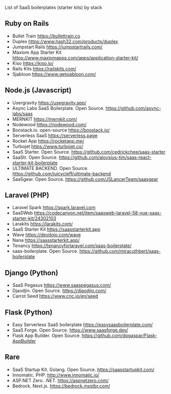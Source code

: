 List of SaaS boilerplates (starter kits) by stack


## Ruby on Rails

- Bullet Train https://bullettrain.co
- Duplex https://www.hash32.com/products/duplex
- Jumpstart Rails https://jumpstartrails.com/
- Maxiom App Starter Kit https://www.maxiomapps.com/apps/application-starter-kit/
- Kiso https://kiso.io/
- Rails Kits https://railskits.com/
- Sjabloon https://www.getsjabloon.com/


## Node.js (Javascript)

- Usergravity https://usegravity.app/
- Async Labs SaaS Boilerplate. Open Source. https://github.com/async-labs/saas
- MERNKIT https://mernkit.com/
- Nodewood https://nodewood.com/
- Boostack.io. open-source https://boostack.io/
- Serverless SaaS https://serverless.page
- Rocket App https://rocketapp.me/
- Turbojet https://www.turbojet.co/
- SaaS Starter. Open Source. https://github.com/cedrickchee/saas-starter
- SaaStr. Open Source. https://github.com/aloysius-tim/saas-react-starter-kit-boilerplate
- ULTIMATE BACKEND. Open Source. https://github.com/juicycleff/ultimate-backend
- SaaSgear. Open Source. https://github.com/JSLancerTeam/saasgear


## Laravel (PHP)

- Laravel Spark https://spark.laravel.com
- SaaSWeb https://codecanyon.net/item/saasweb-laravel-58-vue-saas-starter-kit/24302103
- Larakits https://larakits.com/
- SaaS Starter Kit https://saasstarterkit.app
- Wave https://devdojo.com/wave
- Nana https://saasstarterkit.app/
- Tenancy https://tenancyforlaravel.com/saas-boilerplate/
- saas-boilerplate. Open Source. https://github.com/miracuthbert/saas-boilerplate


## Django (Python)

- SaaS Pegasus https://www.saaspegasus.com/
- Djaodjin. Open Source. https://djaodjin.com/
- Carrot Seed https://www.cnc.io/en/seed


## Flask (Python)

- Easy Serverless SaaS boilerplate https://easysaasboilerplate.com/
- SaaS Forge. Open Source. https://www.saasforge.dev/
- Flask App Builder. Open Source. https://github.com/dpgaspar/Flask-AppBuilder


## Rare

- SaaS Startup Kit. Golang. Open Source. https://saasstartupkit.com/
- Innomatic. PHP. http://www.innomatic.io/
- ASP.NET Zero. .NET. https://aspnetzero.com/
- Bedrock. Next.js. https://bedrock.mxstbr.com/
